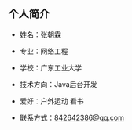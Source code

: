 ## 个人简介

 -  姓名：张朝霖
  
 - 专业：网络工程

 -  学校：广东工业大学

 -  技术方向：Java后台开发
 
 -  爱好：户外运动 看书
 
 -  联系方式：842642386@qq.com

<!--
**ChaplinLittleJenius/ChaplinLittleJenius** is a ✨ _special_ ✨ repository because its `README.md` (this file) appears on your GitHub profile.

Here are some ideas to get you started:

- 🔭 I’m currently working on ...
- 🌱 I’m currently learning ...
- 👯 I’m looking to collaborate on ...
- 🤔 I’m looking for help with ...
- 💬 Ask me about ...
- 📫 How to reach me: ...
- 😄 Pronouns: ...
- ⚡ Fun fact: ...
-->
